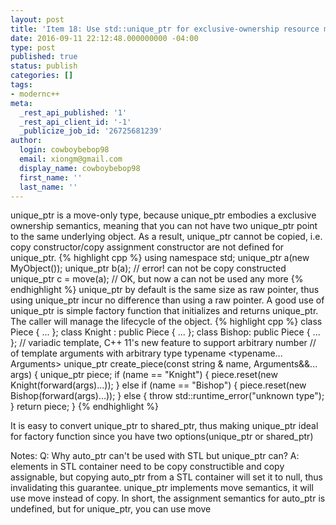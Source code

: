 ```yaml
---
layout: post
title: 'Item 18: Use std::unique_ptr for exclusive-ownership resource management'
date: 2016-09-11 22:12:48.000000000 -04:00
type: post
published: true
status: publish
categories: []
tags:
- modernc++
meta:
  _rest_api_published: '1'
  _rest_api_client_id: '-1'
  _publicize_job_id: '26725681239'
author:
  login: cowboybebop98
  email: xiongm@gmail.com
  display_name: cowboybebop98
  first_name: ''
  last_name: ''
---
```

unique_ptr is a move-only type, because unique_ptr embodies a exclusive ownership semantics, meaning that you can not have two unique_ptr point to the same underlying object. As a result, unique_ptr cannot be copied, i.e. copy constructor/copy assignment constructor are not defined for unique_ptr.
{% highlight cpp %}
using namespace std;
unique_ptr a(new MyObject());
unique_ptr b(a); // error! can not be copy constructed
unique_ptr c = move(a); // OK, but now a can not be used any more
{% endhighlight %}
unique_ptr by default is the same size as raw pointer, thus using unique_ptr incur no difference than using a raw pointer.
A good use of unique_ptr is simple factory function that initializes and returns unique_ptr. The caller will manage the lifecycle of the object.
{% highlight cpp %}
class Piece {
 ...
};
class Knight : public Piece {
 ...
};
class Bishop: public Piece {
 ...
};
// variadic template, C++ 11's new feature to support arbitrary number
// of template arguments with arbitrary type
typename <typename... Arguments>
unique_ptr<Piece>
create_piece(const string & name, Arguments&&... args)
{
    unique_ptr<Piece> piece;
    if (name == "Knight")
    {
       piece.reset(new Knight(forward<Arguments>(args)...));
    } else if (name == "Bishop")
    {
       piece.reset(new Bishop(forward<Arguments>(args)...));
    } else
    {
       throw std::runtime_error("unknown type");
    }
    return piece;
}
{% endhighlight %}

It is easy to convert unique_ptr to shared_ptr, thus making unique_ptr ideal for factory function since you have two options(unique_ptr or shared_ptr)

Notes:
Q: Why auto_ptr can't be used with STL but unique_ptr can?
A: elements in STL container need to be copy constructible and copy assignable, but copying auto_ptr from a STL container will set it to null, thus invalidating this guarantee. unique_ptr implements move semantics, it will use move instead of copy. In short, the assignment semantics for auto_ptr is undefined, but for unique_ptr, you can use move
&nbsp;

